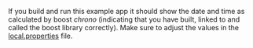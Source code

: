 If you build and run this example app it should show the date and time as calculated by boost *chrono*  (indicating that you have built, linked to and called the boost library correctly).
Make sure to adjust the values in the [local.properties](./example_app/local.properties) file.
